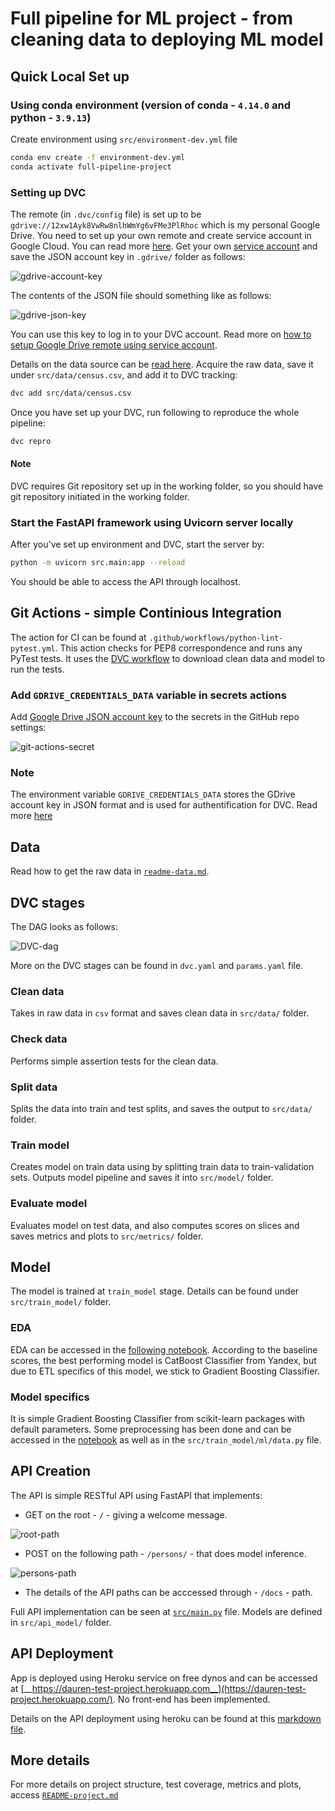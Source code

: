 # Full pipeline for ML project - from cleaning data to deploying ML model

## Quick Local Set up

### Using conda environment (version of conda - `4.14.0` and python - `3.9.13`)

Create environment using `src/environment-dev.yml` file
```bash
conda env create -f environment-dev.yml
conda activate full-pipeline-project
```

### Setting up DVC

The remote (in `.dvc/config` file) is set up to be `gdrive://12xw1Ayk8VwRw8nlhWmYg6vFMe3PlRhoc` which is my personal Google Drive. You need to set up your own remote and create service account in Google Cloud. You can read more [here](https://dvc.org/doc/user-guide/setup-google-drive-remote). Get your own [service account](https://dvc.org/doc/user-guide/setup-google-drive-remote#using-service-accounts) and save the JSON account key in `.gdrive/` folder as follows:

![gdrive-account-key](src/screenshots/gdrive-service-account.jpg)

The contents of the JSON file should something like as follows:

![gdrive-json-key](src/screenshots/gdrive-json-key.jpg)

You can use this key to log in to your DVC account. Read more on [how to setup Google Drive remote using service account](https://dvc.org/doc/user-guide/setup-google-drive-remote#using-service-accounts).

Details on the data source can be [read here](src/readme-data.md). Acquire the raw data, save it under `src/data/census.csv`, and add it to DVC tracking:
```bash
dvc add src/data/census.csv
```

Once you have set up your DVC, run following to reproduce the whole pipeline:
```bash
dvc repro
```

#### Note
DVC requires Git repository set up in the working folder, so you should have git repository initiated in the working folder.


### Start the FastAPI framework using Uvicorn server locally

After you've set up environment and DVC, start the server by:
```bash
python -m uvicorn src.main:app --reload
```

You should be able to access the API through localhost.

## Git Actions - simple Continious Integration
The action for CI can be found at `.github/workflows/python-lint-pytest.yml`. This action checks for PEP8 correspondence and runs any PyTest tests. It uses the [DVC workflow](https://github.com/iterative/setup-dvc) to download clean data and model to run the tests.

### Add `GDRIVE_CREDENTIALS_DATA` variable in secrets actions

Add [Google Drive JSON account key](https://dvc.org/doc/user-guide/setup-google-drive-remote#using-service-accounts) to the secrets in the GitHub repo settings:

![git-actions-secret](src/screenshots/git-actions-secret.png)

### Note
The environment variable `GDRIVE_CREDENTIALS_DATA` stores the GDrive account key in JSON format and is used for authentification for DVC. Read more [here](https://dvc.org/doc/user-guide/setup-google-drive-remote#authorization)

## Data
Read how to get the raw data in [`readme-data.md`](src/readme-data.md).

## DVC stages

The DAG looks as follows:

![DVC-dag](src/screenshots/dvc-dag.png)

More on the DVC stages can be found in `dvc.yaml` and `params.yaml` file. 

### Clean data
Takes in raw data in `csv` format and saves clean data in `src/data/` folder.

### Check data
Performs simple assertion tests for the clean data.

### Split data
Splits the data into train and test splits, and saves the output to `src/data/` folder.

### Train model
Creates model on train data using by splitting train data to train-validation sets. Outputs model pipeline and saves it into `src/model/` folder.

### Evaluate model
Evaluates model on test data, and also computes scores on slices and saves metrics and plots to `src/metrics/` folder.

## Model

The model is trained at `train_model` stage. Details can be found under `src/train_model/` folder.

### EDA

EDA can be accessed in the [following notebook](src/eda/EDA.ipynb). According to the baseline scores, the best performing model is CatBoost Classifier from Yandex, but due to ETL specifics of this model, we stick to Gradient Boosting Classifier.

### Model specifics

It is simple Gradient Boosting Classifier from scikit-learn packages with default parameters. Some preprocessing has been done and can be accessed in the [notebook](src/eda/EDA.ipynb) as well as in the `src/train_model/ml/data.py` file.

## API Creation

The API is simple RESTful API using FastAPI that implements:
* GET on the root - `/` - giving a welcome message.

![root-path](src/screenshots/ap-root-path.png)
* POST on the following path - `/persons/` - that does model inference.

![persons-path](src/screenshots/api-persons-path.png)
* The details of the API paths can be acccessed through - `/docs` - path.

Full API implementation can be seen at [`src/main.py`](src/main.py) file. Models are defined in `src/api_model/` folder.

## API Deployment

App is deployed using Heroku service on free dynos and can be accessed at [__https://dauren-test-project.herokuapp.com__](https://dauren-test-project.herokuapp.com/). No front-end has been implemented.

Details on the API deployment using heroku can be found at this [markdown file](src/dvc_on_heroku_instructions.md).

## More details

For more details on project structure, test coverage, metrics and plots, access [`README-project.md`](README-project.md)